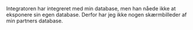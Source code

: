 ## 
Integratoren har integreret med min database, men han nåede ikke at eksponere sin egen database. Derfor har jeg ikke nogen skærmbilleder af min partners database.